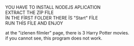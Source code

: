 YOU HAVE TO INSTALL NODEJS APLICATION  <br/>
EXTRACT THE ZİP FİLE  <br/>
İN THE FİRST FOLDER THERE İS "Start" FİLE  <br/>
RUN THİS FİLE AND ENJOY   <br/>

at the "izlenen filmler" page, there is 3 Harry Potter movies.  <br/>
if you cannot see, this program does not work. <br/>
